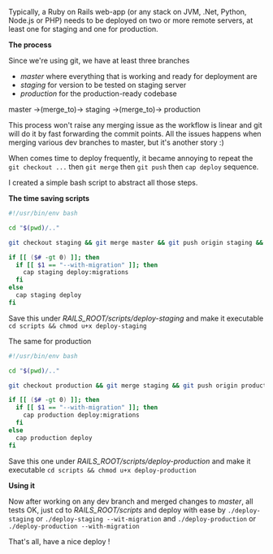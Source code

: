 Typically, a Ruby on Rails web-app (or any stack on JVM, .Net, Python, Node.js or PHP) needs to be deployed on two or more remote servers, at least one for staging and one for production.

**The process**

Since we're using git, we have at least three branches

+ *master* where everything that is working and ready for deployment are
+ *staging* for version to be tested on staging server
+ *production* for the production-ready codebase

master ->(merge_to)-> staging ->(merge_to)-> production

This process won't raise any merging issue as the workflow is linear and git will do it by fast forwarding the commit points. All the issues happens when merging various dev branches to master, but it's another story :)

When comes time to deploy frequently, it became annoying to repeat the `git checkout ...` then `git merge` then `git push` then `cap deploy` sequence.

I created a simple bash script to abstract all those steps.

**The time saving scripts**

```bash
#!/usr/bin/env bash

cd "$(pwd)/.."

git checkout staging && git merge master && git push origin staging && git checkout master

if [[ ($# -gt 0) ]]; then
  if [[ $1 == "--with-migration" ]]; then
    cap staging deploy:migrations
  fi
else
  cap staging deploy 
fi

```
Save this under *RAILS_ROOT/scripts/deploy-staging* and make it executable `cd scripts && chmod u+x deploy-staging`

The same for production

```bash
#!/usr/bin/env bash

cd "$(pwd)/.."

git checkout production && git merge staging && git push origin production && git checkout master

if [[ ($# -gt 0) ]]; then
  if [[ $1 == "--with-migration" ]]; then
    cap production deploy:migrations
  fi
else
  cap production deploy 
fi
```

Save this one under *RAILS_ROOT/scripts/deploy-production* and make it executable `cd scripts && chmod u+x deploy-production`

**Using it**

Now after working on any dev branch and merged changes to *master*, all tests OK, just cd to *RAILS_ROOT/scripts* and deploy with ease by `./deploy-staging` or `./deploy-staging --wit-migration` and `./deploy-production` or `./deploy-production --with-migration`

That's all, have a nice deploy !
